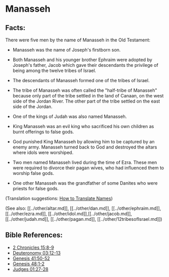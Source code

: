 # Manasseh #

## Facts: ##

There were five men by the name of Manasseh in the Old Testament: 

* Manasseh was the name of Joseph's firstborn son.
* Both Manasseh and his younger brother Ephraim were adopted by Joseph's father, Jacob which gave their descendants the privilege of being among the twelve tribes of Israel.
* The descendants of Manasseh formed one of the tribes of Israel.
* The tribe of Manasseh was often called the "half-tribe of Manasseh" because only part of the tribe settled in the land of Canaan, on the west side of the Jordan River. The other part of the tribe settled on the east side of the Jordan.
 
* One of the kings of Judah was also named Manasseh.
* King Manasseh was an evil king who sacrificed his own children as burnt offerings to false gods.
* God punished King Manasseh by allowing him to be captured by an enemy army. Manasseh turned back to God and destroyed the altars where idols were worshiped.
* Two men named Manasseh lived during the time of Ezra. These men were required to divorce their pagan wives, who had influenced them to worship false gods.
* One other Manasseh was the grandfather of some Danites who were priests for false gods.

(Translation suggestions: [How to Translate Names](en/ta-vol1/translate/man/translate-names))

(See also: [[../other/altar.md]], [[../other/dan.md]], [[../other/ephraim.md]], [[../other/ezra.md]], [[../other/idol.md]],[[../other/jacob.md]], [[../other/judah.md]], [[../other/pagan.md]], [[../other/12tribesofIsrael.md]])

## Bible References: ##

* [2 Chronicles 15:8-9](en/tn/2ch/help/15/08)
* [Deuteronomy 03:12-13](en/tn/deu/help/03/12)
* [Genesis 41:50-52](en/tn/gen/help/41/50)
* [Genesis 48:1-2](en/tn/gen/help/48/01)
* [Judges 01:27-28](en/tn/jdg/help/01/27)